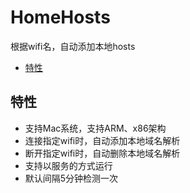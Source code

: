 # HomeHosts

根据wifi名，自动添加本地hosts

- [特性](#特性)

## 特性

- 支持Mac系统，支持ARM、x86架构
- 连接指定wifi时，自动添加本地域名解析
- 断开指定wifi时，自动删除本地域名解析
- 支持以服务的方式运行
- 默认间隔5分钟检测一次